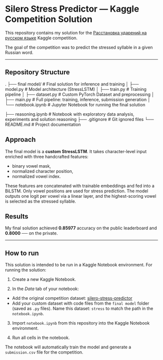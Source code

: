 # Silero Stress Predictor — Kaggle Competition Solution

This repository contains my solution for the [Расстановка ударений на русском языке](https://www.kaggle.com/competitions/silero-stress-predictor) Kaggle competition.

The goal of the competition was to predict the stressed syllable in a given Russian word.

---

## Repository Structure

.
├── final model/              # Final solution for inference and training
│   ├── model.py             # Model architecture (StressLSTM)
│   ├── train.py             # Training pipeline
│   ├── dataset.py          # Custom PyTorch Dataset and preprocessing
│   ├── main.py             # Full pipeline: training, inference, submission generation
│   └── notebook.ipynb      # Jupyter Notebook for running the final solution

├── reasoning.ipynb          # Notebook with exploratory data analysis, experiments and solution reasoning
├── .gitignore               # Git ignored files
└── README.md                # Project documentation

## Approach

The final model is a **custom StressLSTM**. It takes character-level input enriched with three handcrafted features:

- binary vowel mask,
- normalized character position,
- normalized vowel index.

These features are concatenated with trainable embeddings and fed into a BiLSTM. Only vowel positions are used for stress prediction. The model outputs one logit per vowel via a linear layer, and the highest-scoring vowel is selected as the stressed syllable.

## Results

My final solution achieved **0.85977** accuracy on the public leaderboard and **0.8000** ── on the private.

---

## How to run

This solution is intended to be run in a Kaggle Notebook environment. For running the solution:

1. Create a new Kaggle Notebook.

2. In the *Data* tab of your notebook:
  - Add the original competition dataset: [silero-stress-predictor](https://www.kaggle.com/competitions/silero-stress-predictor)
  - Add your custom dataset with code files from the `final model` folder (saved as `.py` files). Name this dataset: `stress` to match the path in the `notebook.ipynb`.

3. Import `notebook.ipynb` from this repository into the Kaggle Notebook environment.

4. Run all cells in the notebook. 

The notebook will automatically train the model and generate a `submission.csv` file for the competition.
